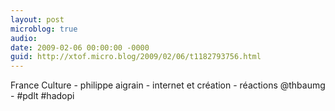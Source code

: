 ```yaml
---
layout: post
microblog: true
audio: 
date: 2009-02-06 00:00:00 -0000
guid: http://xtof.micro.blog/2009/02/06/t1182793756.html
---
```

France Culture  - philippe aigrain - internet et création - réactions @thbaumg - #pdlt #hadopi
